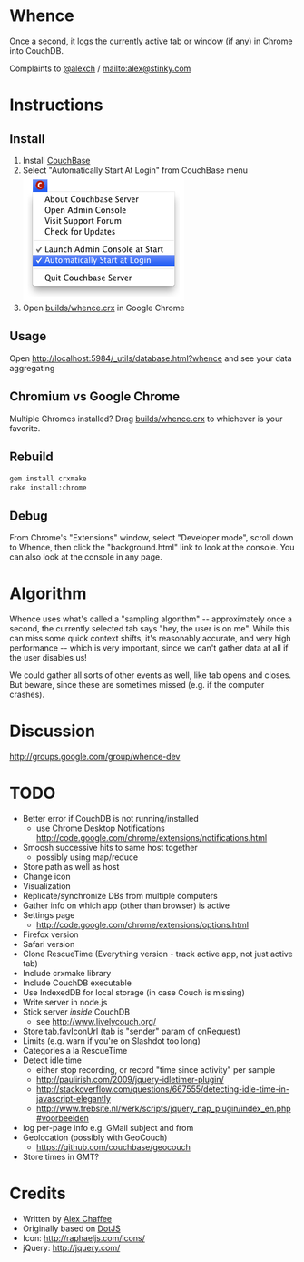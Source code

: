 # Whence

Once a second, it logs the currently active tab or window (if any) in Chrome into CouchDB.

Complaints to [@alexch](http://twitter.com/alexch) / <mailto:alex@stinky.com>

# Instructions

## Install

1. Install [CouchBase](http://www.couchbase.com/downloads/couchbase-server/community)
2. Select "Automatically Start At Login" from CouchBase menu ![CouchBase menu](automatically-start-couchbase.png)
3. Open [builds/whence.crx](builds/whence.crx) in Google Chrome

## Usage

Open <http://localhost:5984/_utils/database.html?whence> and see your data aggregating

## Chromium vs Google Chrome

Multiple Chromes installed? Drag [builds/whence.crx](builds/whence.crx) to whichever is your favorite.
    
## Rebuild

    gem install crxmake
    rake install:chrome
    
## Debug

From Chrome's "Extensions" window, select "Developer mode", scroll down to Whence, then click the "background.html" link to look at the console. You can also look at the console in any page.

# Algorithm

Whence uses what's called a "sampling algorithm" -- approximately once a second, the currently selected tab says "hey, the user is on me". While this can miss some quick context shifts, it's reasonably accurate, and very high performance -- which is very important, since we can't gather data at all if the user disables us!

We could gather all sorts of other events as well, like tab opens and closes. But beware, since these are sometimes missed (e.g. if the computer crashes).

# Discussion

<http://groups.google.com/group/whence-dev>

# TODO

* Better error if CouchDB is not running/installed
  * use Chrome Desktop Notifications http://code.google.com/chrome/extensions/notifications.html
* Smoosh successive hits to same host together
  *   possibly using map/reduce
* Store path as well as host
* Change icon
* Visualization
* Replicate/synchronize DBs from multiple computers
* Gather info on which app (other than browser) is active
* Settings page
  *    http://code.google.com/chrome/extensions/options.html
* Firefox version
* Safari version
* Clone RescueTime (Everything version - track active app, not just active tab)
* Include crxmake library
* Include CouchDB executable
* Use IndexedDB for local storage (in case Couch is missing)  
* Write server in node.js
* Stick server *inside* CouchDB
  *   see http://www.livelycouch.org/
* Store tab.favIconUrl (tab is "sender" param of onRequest)
* Limits (e.g. warn if you're on Slashdot too long)
* Categories a la RescueTime
* Detect idle time
  * either stop recording, or record "time since activity" per sample
  * http://paulirish.com/2009/jquery-idletimer-plugin/
  * http://stackoverflow.com/questions/667555/detecting-idle-time-in-javascript-elegantly
  * http://www.frebsite.nl/werk/scripts/jquery_nap_plugin/index_en.php#voorbeelden
* log per-page info e.g. GMail subject and from
* Geolocation (possibly with GeoCouch)
  *  https://github.com/couchbase/geocouch
* Store times in GMT?
  
  
# Credits

- Written by [Alex Chaffee](http://alexch.github.com)
- Originally based on [DotJS](http://github.com/defunkt/dotjs)
- Icon: <http://raphaeljs.com/icons/>
- jQuery: <http://jquery.com/>


